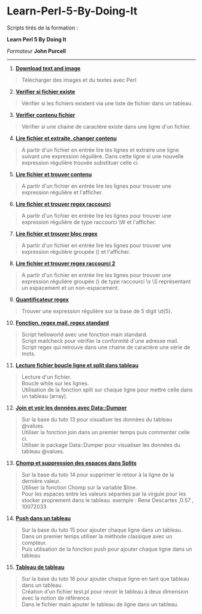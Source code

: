 # Learn-Perl-5-By-Doing-It

Scripts tirés de la formation :

__Learn Perl 5 By Doing It__

*Formateur*
__John Purcell__

---
1. [__Download text and image__](https://github.com/digithanh/Learn-Perl-5-By-Doing-It/blob/main/tuto03/tutorial3.pl)
> Télécharger des images et du textes avec Perl

2. [__Verifier si fichier existe__](https://github.com/digithanh/Learn-Perl-5-By-Doing-It/blob/main/tuto04/main.pl)
> Vérifier si les fichiers existent via une liste de fichier dans un tableau.

3. [__Verifier contenu fichier__](https://github.com/digithanh/Learn-Perl-5-By-Doing-It/blob/main/tuto05/main.pl)
> Vérifier si une chaine de caractère existe dans une ligne d'un fichier.

4. [__Lire fichier et extraite, changer contenu__](https://github.com/digithanh/Learn-Perl-5-By-Doing-It/blob/main/tuto06/main.pl)
> A partir d'un fichier en entrée lire les lignes et extraire une ligne suivant une expression régulière.
> Dans cette ligne si une nouvelle expression régulière trouvée substituer celle ci.

5. [__Lire fichier et trouver contenu__](https://github.com/digithanh/Learn-Perl-5-By-Doing-It/blob/main/tuto07/main.pl)
> A partir d'un fichier en entrée lire les lignes pour trouver une expression régulière et l'afficher.

6. [__Lire fichier et trouver regex raccourci__](https://github.com/digithanh/Learn-Perl-5-By-Doing-It/blob/main/tuto08/main.pl)
> A partir d'un fichier en entrée lire les lignes pour trouver une expression régulière de type raccourci \W et l'afficher.

7. [__Lire fichier et trouver bloc regex__](https://github.com/digithanh/Learn-Perl-5-By-Doing-It/blob/main/tuto09/main.pl)
> A partir d'un fichier en entrée lire les lignes pour trouver une expression régulière groupée () et l'afficher.

8. [__Lire fichier et trouver regex raccourci 2__](https://github.com/digithanh/Learn-Perl-5-By-Doing-It/blob/main/tuto10/main.pl)
> A partir d'un fichier en entrée lire les lignes pour trouver une expression régulière groupée () de type raccourci \s \S représentant un espacement et un non-espacement.

9. [__Quantificateur regex__](https://github.com/digithanh/Learn-Perl-5-By-Doing-It/blob/main/tuto11/main.pl)
> Trouver une expression régulière sur la base de 5 digit \d{5}.

10. [__Fonction, regex mail, regex standard__](https://github.com/digithanh/Learn-Perl-5-By-Doing-It/blob/main/tuto12/)
> Script helloworld avec une fonction main standard.<br>
> Script mailcheck pour vérifier la conformité d'une adresse mail.<br>
> Script regex qui retrouve dans une chaine de caractère une série de mots. <br>

11. [__Lecture fichier boucle ligne et split dans tableau__](https://github.com/digithanh/Learn-Perl-5-By-Doing-It/blob/main/tuto13/main.pl)
> Lecture d'un fichier.<br>
> Boucle while sur les lignes.<br>
> Utilisation de la fonction split sur chaque ligne pour mettre celle dans un tableau (array). <br>

12. [__Join et voir les données avec Data::Dumper__](https://github.com/digithanh/Learn-Perl-5-By-Doing-It/blob/main/tuto14/main.pl)
> Sur la base du tuto 13 pour visualiser les données du tableau @values.<br>
> Utiliser la fonction join dans un premier temps puis commenter celle ci.<br>
> Utiliser le package Data::Dumper pour visualiser les données du tableau @values. <br>

13. [__Chomp et suppression des espaces dans Splits__](https://github.com/digithanh/Learn-Perl-5-By-Doing-It/blob/main/tuto15/main.pl)
> Sur la base du tuto 14 pour supprimer le retour à la ligne de la dernière valeur.<br>
> Utiliser la fonction Chomp sur la variable $line.<br>
> Pour les espaces entre les valeurs séparées par la virgule pour les stocker proprement dans le tableau. exemple : Rene Descartes ,0.57 , 10072033 <br>

14. [__Push dans un tableau__](https://github.com/digithanh/Learn-Perl-5-By-Doing-It/blob/main/tuto16/main.pl)
> Sur la base du tuto 15 pour ajouter chaque ligne dans un tableau.<br>
> Dans un premier temps utiliser la méthode classique avec un compteur.<br>
> Puis utilisation de la fonction push pour ajouter chaque ligne dans un tableau <br>

15. [__Tableau de tableau__](https://github.com/digithanh/Learn-Perl-5-By-Doing-It/blob/main/tuto17/)
> Sur la base du tuto 16 pour ajouter chaque ligne en tant que tableau dans un tableau.<br>
> Création d'un fichier test.pl pour revoir le tableau à deux dimension avec la notion de référence.<br>
> Dans le fichier main ajouter le tableau de ligne dans un tableau. <br>